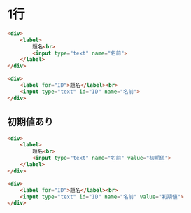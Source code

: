 # 1行
```html
<div>
	<label>
		題名<br>
		<input type="text" name="名前">
	</label>
</div>
```

```html
<div>
	<label for="ID">題名</label><br>
	<input type="text" id="ID" name="名前">
</div>
```

## 初期値あり
```html
<div>
	<label>
		題名<br>
		<input type="text" name="名前" value="初期値">
	</label>
</div>
```

```html
<div>
	<label for="ID">題名</label><br>
	<input type="text" id="ID" name="名前" value="初期値">
</div>
```
